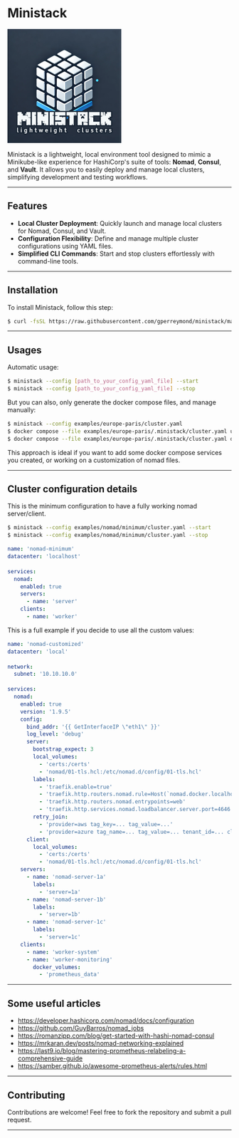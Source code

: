 # Ministack

![Logo of Ministack](images/logo-256.png)

Ministack is a lightweight, local environment tool designed to mimic a Minikube-like experience for HashiCorp's suite of tools: **Nomad**, **Consul**, and **Vault**. It allows you to easily deploy and manage local clusters, simplifying development and testing workflows.

---

## Features

- **Local Cluster Deployment**: Quickly launch and manage local clusters for Nomad, Consul, and Vault.
- **Configuration Flexibility**: Define and manage multiple cluster configurations using YAML files.
- **Simplified CLI Commands**: Start and stop clusters effortlessly with command-line tools.

---

## Installation

To install Ministack, follow this step:

```sh
$ curl -fsSL https://raw.githubusercontent.com/gperreymond/ministack/main/install | bash
```

---

## Usages

Automatic usage:
```sh
$ ministack --config [path_to_your_config_yaml_file] --start
$ ministack --config [path_to_your_config_yaml_file] --stop
```

But you can also, only generate the docker compose files, and manage manually:
```sh
$ ministack --config examples/europe-paris/cluster.yaml
$ docker compose --file examples/europe-paris/.ministack/cluster.yaml up -d
$ docker compose --file examples/europe-paris/.ministack/cluster.yaml down
```

This approach is ideal if you want to add some docker compose services you created, or working on a customization of nomad files.

---

## Cluster configuration details

This is the minimum configuration to have a fully working nomad server/client.

```sh
$ ministack --config examples/nomad/minimum/cluster.yaml --start
$ ministack --config examples/nomad/minimum/cluster.yaml --stop
```

```yaml
name: 'nomad-minimum'
datacenter: 'localhost'

services:
  nomad:
    enabled: true
    servers:
      - name: 'server'
    clients:
      - name: 'worker'
```

This is a full example if you decide to use all the custom values:

```yaml
name: 'nomad-customized'
datacenter: 'local'

network:
  subnet: '10.10.10.0'

services:
  nomad:
    enabled: true
    version: '1.9.5'
    config:
      bind_addr: '{{ GetInterfaceIP \"eth1\" }}'
      log_level: 'debug'
      server:
        bootstrap_expect: 3
        local_volumes:
          - 'certs:/certs'
          - 'nomad/01-tls.hcl:/etc/nomad.d/config/01-tls.hcl'
        labels:
          - 'traefik.enable=true'
          - 'traefik.http.routers.nomad.rule=Host(`nomad.docker.localhost`)'
          - 'traefik.http.routers.nomad.entrypoints=web'
          - 'traefik.http.services.nomad.loadbalancer.server.port=4646'
        retry_join:
          - 'provider=aws tag_key=... tag_value=...'
          - 'provider=azure tag_name=... tag_value=... tenant_id=... client_id=... subscription_id=... secret_access_key=...'
      client:
        local_volumes:
          - 'certs:/certs'
          - 'nomad/01-tls.hcl:/etc/nomad.d/config/01-tls.hcl'
    servers:
      - name: 'nomad-server-1a'
        labels:
          - 'server=1a'
      - name: 'nomad-server-1b'
        labels:
          - 'server=1b'
      - name: 'nomad-server-1c'
        labels:
          - 'server=1c'
    clients:
      - name: 'worker-system'
      - name: 'worker-monitoring'
        docker_volumes:
          - 'prometheus_data'
```

---

## Some useful articles

* https://developer.hashicorp.com/nomad/docs/configuration
* https://github.com/GuyBarros/nomad_jobs
* https://romanzipp.com/blog/get-started-with-hashi-nomad-consul
* https://mrkaran.dev/posts/nomad-networking-explained
* https://last9.io/blog/mastering-prometheus-relabeling-a-comprehensive-guide
* https://samber.github.io/awesome-prometheus-alerts/rules.html

---

## Contributing

Contributions are welcome! Feel free to fork the repository and submit a pull request.

---
